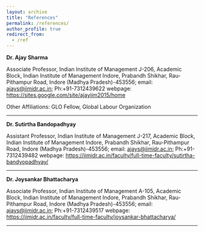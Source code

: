 ```yaml
---
layout: archive
title: "References"
permalink: /references/
author_profile: true
redirect_from:
  - /ref
---
```


**Dr. Ajay Sharma**

Associate Professor, Indian Institute of Management
J-206, Academic Block, Indian Institute of Management Indore, Prabandh Shikhar, Rau-Pithampur Road, Indore (Madhya Pradesh)-453556; email: ajays@iimidr.ac.in; Ph:+91-7312439622
webpage: https://sites.google.com/site/ajayiim2015/home

Other Affiliations: GLO Fellow, Global Labour Organization

------

**Dr. Sutirtha Bandopadhyay**

Assistant Professor, Indian Institute of Management
J-217, Academic Block, Indian Institute of Management Indore, Prabandh Shikhar, Rau-Pithampur Road, Indore (Madhya Pradesh)-453556; email: ajays@iimidr.ac.in; Ph:+91-7312439482
webpage: https://iimidr.ac.in/faculty/full-time-faculty/sutirtha-bandyopadhyay/ 

------

**Dr. Joysankar Bhattacharya**

Associate Professor, Indian Institute of Management
A-105, Academic Block, Indian Institute of Management Indore, Prabandh Shikhar, Rau-Pithampur Road, Indore (Madhya Pradesh)-453556; email: ajays@iimidr.ac.in; Ph:+91-7312439517
webpage: https://iimidr.ac.in/faculty/full-time-faculty/joysankar-bhattacharya/

------
